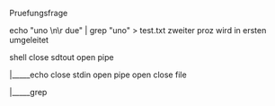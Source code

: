 Pruefungsfrage

echo "uno \n\r due" | grep "uno" > test.txt
zweiter proz wird in ersten umgeleitet

shell
    close sdtout
    open pipe


|_____echo
    close stdin
    open pipe
    open close file


|_____grep
